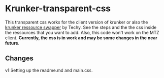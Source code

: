 # Krunker-transparent-css
This transparent css works for the client version of krunker or also the [krunker ressource swapper](https://github.com/Tehchy/Krunker-Resource-Swapper) by Techy. See the steps and the the css inside the ressources that you want to add. Also, this code won't work on the MTZ client. **Currently, the css is in work and may be some changes in the near future**.

## Changes
v1 Setting up the readme.md and main.css.
